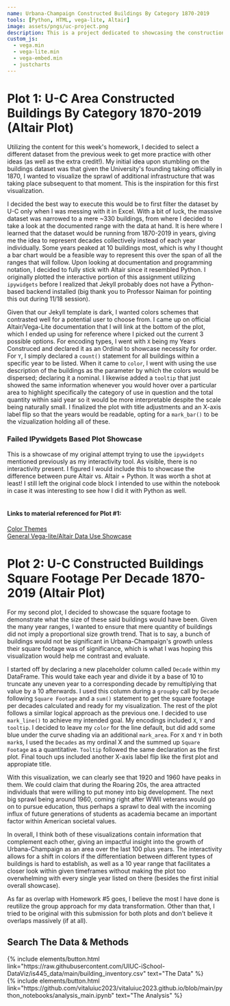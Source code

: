 ```yaml
---
name: Urbana-Champaign Constructed Buildings By Category 1870-2019
tools: [Python, HTML, vega-lite, Altair]
image: assets/pngs/uc-project.png
description: This is a project dedicated to showcasing the construction emphasis between developers within the Urbana-Champaign are from the 1870-2019 time period. 
custom_js:
  - vega.min
  - vega-lite.min
  - vega-embed.min
  - justcharts
---
```



# Plot 1: U-C Area Constructed Buildings By Category 1870-2019 (Altair Plot)

Utilizing the content for this week's homework, I decided to select a different dataset from the previous week to get more practice with other ideas (as well as the extra credit!). My initial idea upon stumbling on the buildings dataset was that given the University's founding taking officially in 1870, I wanted to visualize the sprawl of additional infrastructure that was taking place subsequent to that moment. This is the inspiration for this first visualization. 

I decided the best way to execute this would be to first filter the dataset by U-C only when I was messing with it in Excel. With a bit of luck, the massive dataset was narrowed to a mere ~330 buildings, from where I decided to take a look at the documented range with the data at hand. It is here where I learned that the dataset would be running from 1870-2019 in years, giving me the idea to represent decades collectively instead of each year individually. Some years peaked at 10 buildings most, which is why I thought a bar chart would be a feasible way to represent this over the span of all the ranges that will follow. Upon looking at documentation and programming notation, I decided to fully stick with Altair since it resembled Python. I originally plotted the interactive portion of this assignment utilizing ```ipywidgets``` before I realized that Jekyll probably does not have a Python-based backend installed (big thank you to Professor Naiman for pointing this out during 11/18 session).

Given that our Jekyll template is dark, I wanted colors schemes that contrasted well for a potential user to choose from. I came up on official Altair/Vega-Lite documentation that I will link at the bottom of the plot, which I ended up using for reference where I picked out the current 3 possible options. For encoding types, I went with ```X``` being my Years Construced and declared it as an Ordinal to showcase necessity for order. For ```Y```, I simply declared a ```count()``` statement for all buildings within a specific year to be listed. When it came to ```color```, I went with using the use description of the buildings as the parameter by which the colors would be dispersed; declaring it a nominal. I likewise added a ```tooltip``` that just showed the same information whenever you would hover over a particular area to highlight specifically the category of use in question and the total quantity within said year so it would be more interpretable despite the scale being naturally small. I finalized the plot with title adjustments and an X-axis label flip so that the years would be readable, opting for a ```mark_bar()``` to be the vizualization holding all of these. 

<vegachart schema-url="{{ site.baseurl }}/assets/json/bar_chart.json" style="width: 100%"></vegachart>

### Failed IPywidgets Based Plot Showcase 
<vegachart schema-url="{{ site.baseurl }}/assets/json/chart.json" style="width: 100%"></vegachart>
This is a showcase of my original attempt trying to use the ```ipywidgets``` mentioned previously as my interactivity tool. As visible, there is no interactivity present. I figured I would include this to showcase the difference between pure Altair vs. Altair + Python. It was worth a shot at least! I still left the original code block I intended to use within the notebook in case it was interesting to see how I did it with Python as well. <br><br>
#### Links to material referenced for Plot #1: <br>
<a href="https://altair-viz.github.io/user_guide/customization.html#chart-themes">Color Themes</a> <br>
<a href="https://altair-viz.github.io/user_guide/data.html">General Vega-lite/Altair Data Use Showcase</a>

# Plot 2: U-C Constructed Buildings Square Footage Per Decade 1870-2019 (Altair Plot)

For my second plot, I decided to showcase the square footage to demonstrate what the size of these said buildings would have been. Given the many year ranges, I wanted to ensure that mere quantity of buildings did not imply a proportional size growth trend. That is to say, a bunch of buildings would not be significant in Urbana-Champaign's growth unless their square footage was of significance, which is what I was hoping this visualization would help me contrast and evaluate.

I started off by declaring a new placeholder column called ```Decade``` within my DataFrame. This would take each year and divide it by a base of 10 to truncate any uneven year to a corresponding decade by remultiplying that value by a 10 afterwards. I used this column during a ```groupby``` call by ```Decade``` following ```Square Footage``` and a ```sum()``` statement to get the square footage per decades calculated and ready for my visualization. The rest of the plot follows a similar logical approach as the previous one. I decided to use ```mark_line()``` to achieve my intended goal. My encodings included ```X```, ```Y``` and ```tooltip```. I decided to leave my ```color``` for the line default, but did add some blue under the curve shading via an additional ```mark_area```. For ```X``` and ```Y``` in both ```mark```s, I used the ```Decades``` as my ordinal X and the summed up ```Square Footage``` as a quantitative. ```Tooltip``` followed the same declaration as the first plot. Final touch ups included another X-axis label flip like the first plot and appropiate title. 

With this visualization, we can clearly see that 1920 and 1960 have peaks in them. We could claim that during the Roaring 20s, the area attracted individuals that were willing to put money into big development. The next big sprawl being around 1960, coming right after WWII veterans would go on to pursue education, thus perhaps a sprawl to deal with the incoming influx of future generations of students as academia became an important factor within American societal values. 
<vegachart schema-url="{{ site.baseurl }}/assets/json/line_chart.json" style="width: 100%"></vegachart>

In overall, I think both of these visualizations contain information that complement each other, giving an impactful insight into the growth of Urbana-Champaign as an area over the last 100 plus years. The interactivity allows for a shift in colors if the differentiation between different types of buildings is hard to establish, as well as a 10 year range that facilitates a closer look within given timeframes without making the plot too overwhelming with every single year listed on there (besides the first initial overall showcase).

 As far as overlap with Homework #5 goes, I believe the most I have done is reutilize the group approach for my data transformation. Other than that, I tried to be original with this submission for both plots and don't believe it overlaps massively (if at all).

## Search The Data & Methods

<div class="left">
{% include elements/button.html link="https://raw.githubusercontent.com/UIUC-iSchool-DataViz/is445_data/main/building_inventory.csv" text="The Data" %}
</div>

<div class="right">
{% include elements/button.html link="https://github.com/vitaluiuc2023/vitaluiuc2023.github.io/blob/main/python_notebooks/analysis_main.ipynb" text="The Analysis" %}
</div>

